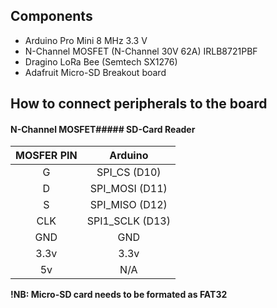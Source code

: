 ## Components
- Arduino Pro Mini 8 MHz 3.3 V
- N-Channel MOSFET (N-Channel 30V 62A) IRLB8721PBF
- Dragino LoRa Bee (Semtech SX1276)
- Adafruit Micro-SD Breakout board

## How to connect peripherals to the board
#### N-Channel MOSFET##### SD-Card Reader
| MOSFER PIN  | Arduino  |
|:--------:|  :-------------:   |
|    G    |         SPI\_CS (D10)          |
|    D    |         SPI\_MOSI (D11)         |  
|    S    |         SPI\_MISO (D12)         |
|    CLK   |         SPI1\_SCLK (D13)         |
|    GND   |         GND        |
|    3.3v    |         3.3v         |
|    5v    |         N/A        |
**!NB: Micro-SD card needs to be formated as FAT32**
